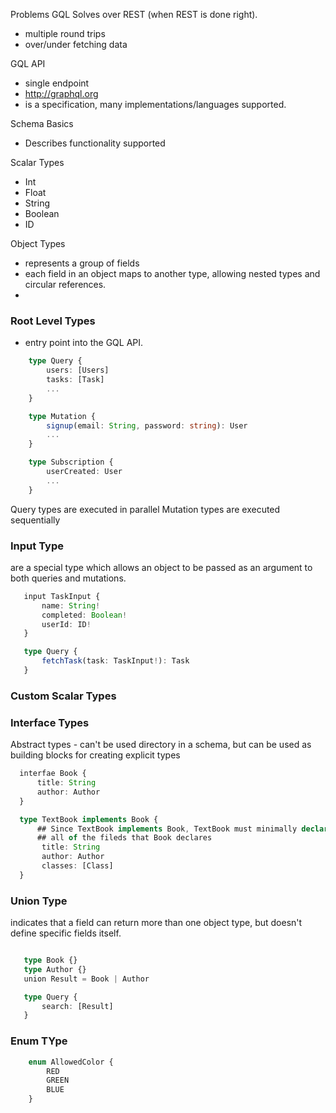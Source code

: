 Problems GQL Solves over REST (when REST is done right).
- multiple round trips
- over/under fetching data

GQL API
- single endpoint
- http://graphql.org
- is a specification, many implementations/languages supported.

Schema Basics
- Describes functionality supported

Scalar Types
- Int
- Float
- String
- Boolean
- ID

Object Types
- represents a group of fields
- each field in an object maps to another type, allowing nested types and circular references.
- 

### Root Level Types
- entry point into the GQL API.

```typescript
    type Query {
        users: [Users]
        tasks: [Task]
        ...
    }

    type Mutation {
        signup(email: String, password: string): User
        ...
    }

    type Subscription {
        userCreated: User
        ...
    }
```

Query types are executed in parallel
Mutation types are executed sequentially

### Input Type
are a special type which allows an object to be passed as an argument to both queries and mutations.

```typescript
   input TaskInput {
       name: String!
       completed: Boolean!
       userId: ID!
   }

   type Query {
       fetchTask(task: TaskInput!): Task
   }
```

### Custom Scalar Types  
### Interface Types  
Abstract types - can't be used directory in a schema, but can be used as building blocks for creating explicit types

```typescript
  interfae Book {
      title: String
      author: Author
  }

  type TextBook implements Book {
      ## Since TextBook implements Book, TextBook must minimally declare
      ## all of the fileds that Book declares
       title: String
       author: Author
       classes: [Class]
  }
```

### Union Type
indicates that a field can return more than one object type, but doesn't define specific fields itself. 

```typescript

   type Book {}
   type Author {}
   union Result = Book | Author

   type Query {
       search: [Result]
   }
```

### Enum TYpe

```typescript
    enum AllowedColor {
        RED
        GREEN 
        BLUE
    }
```